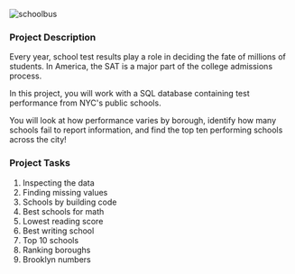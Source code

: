 ![schoolbus](https://github.com/Aakaaaassh/SQL/assets/66636545/b926889c-3f2b-47fa-8128-f74238b3412b)
### Project Description
Every year, school test results play a role in deciding the fate of millions of students. In America, the SAT is a major part of the college admissions process.

In this project, you will work with a SQL database containing test performance from NYC's public schools.

You will look at how performance varies by borough, identify how many schools fail to report information, and find the top ten performing schools across the city!

### Project Tasks
1. Inspecting the data
2. Finding missing values
3. Schools by building code
4. Best schools for math
5. Lowest reading score
6. Best writing school
7. Top 10 schools
8. Ranking boroughs
9. Brooklyn numbers
